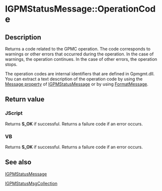 # IGPMStatusMessage::OperationCode

## Description

Returns a code related to the GPMC operation. The code corresponds to warnings or other errors that occurred during the operation. In the case of warnings, the operation continues. In the case of other errors, the operation stops.

The operation codes are internal identifiers that are defined in Gpmgmt.dll. You can extract a text description of the operation code by using the [Message property](https://learn.microsoft.com/previous-versions/windows/desktop/gpmc/igpmstatusmessage-property-methods) of [IGPMStatusMessage](https://learn.microsoft.com/previous-versions/windows/desktop/api/gpmgmt/nn-gpmgmt-igpmstatusmessage) or by using [FormatMessage](https://learn.microsoft.com/windows/desktop/api/winbase/nf-winbase-formatmessage).

## Return value

### JScript

Returns **S_OK** if successful. Returns a failure code if an error occurs.

### VB

Returns **S_OK** if successful. Returns a failure code if an error occurs.

## See also

[IGPMStatusMessage](https://learn.microsoft.com/previous-versions/windows/desktop/api/gpmgmt/nn-gpmgmt-igpmstatusmessage)

[IGPMStatusMsgCollection](https://learn.microsoft.com/previous-versions/windows/desktop/api/gpmgmt/nn-gpmgmt-igpmstatusmsgcollection)